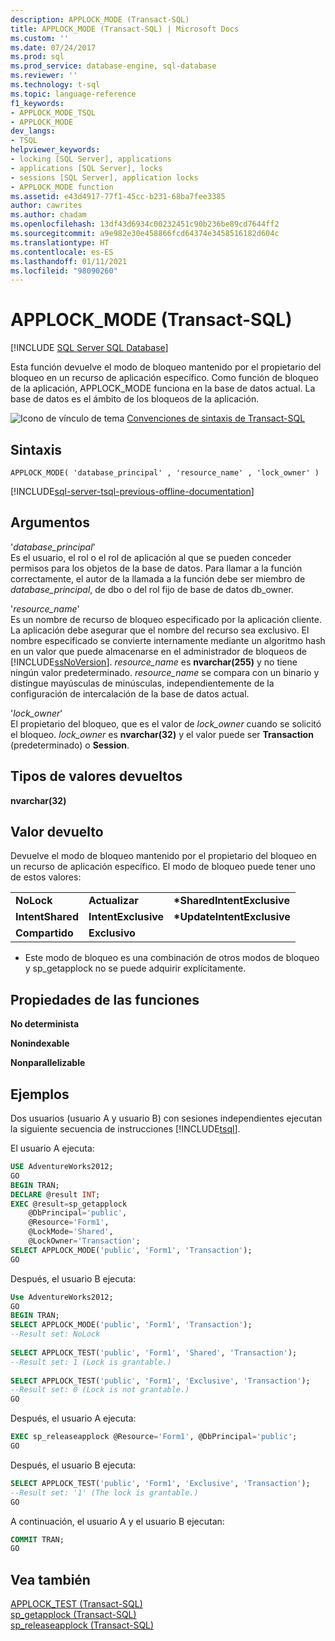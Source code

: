 ```yaml
---
description: APPLOCK_MODE (Transact-SQL)
title: APPLOCK_MODE (Transact-SQL) | Microsoft Docs
ms.custom: ''
ms.date: 07/24/2017
ms.prod: sql
ms.prod_service: database-engine, sql-database
ms.reviewer: ''
ms.technology: t-sql
ms.topic: language-reference
f1_keywords:
- APPLOCK_MODE_TSQL
- APPLOCK_MODE
dev_langs:
- TSQL
helpviewer_keywords:
- locking [SQL Server], applications
- applications [SQL Server], locks
- sessions [SQL Server], application locks
- APPLOCK_MODE function
ms.assetid: e43d4917-77f1-45cc-b231-68ba7fee3385
author: cawrites
ms.author: chadam
ms.openlocfilehash: 13df43d6934c00232451c90b236be89cd7644ff2
ms.sourcegitcommit: a9e982e30e458866fcd64374e3458516182d604c
ms.translationtype: HT
ms.contentlocale: es-ES
ms.lasthandoff: 01/11/2021
ms.locfileid: "98090260"
---
```

# <a name="applock_mode-transact-sql"></a>APPLOCK_MODE (Transact-SQL)
[!INCLUDE [SQL Server SQL Database](../../includes/applies-to-version/sql-asdb.md)]

Esta función devuelve el modo de bloqueo mantenido por el propietario del bloqueo en un recurso de aplicación específico. Como función de bloqueo de la aplicación, APPLOCK_MODE funciona en la base de datos actual. La base de datos es el ámbito de los bloqueos de la aplicación.
  
![Icono de vínculo de tema](../../database-engine/configure-windows/media/topic-link.gif "Icono de vínculo de tema") [Convenciones de sintaxis de Transact-SQL](../../t-sql/language-elements/transact-sql-syntax-conventions-transact-sql.md)
  
## <a name="syntax"></a>Sintaxis  
  
```syntaxsql
APPLOCK_MODE( 'database_principal' , 'resource_name' , 'lock_owner' )  
```  
  
[!INCLUDE[sql-server-tsql-previous-offline-documentation](../../includes/sql-server-tsql-previous-offline-documentation.md)]

## <a name="arguments"></a>Argumentos
'*database_principal*'  
Es el usuario, el rol o el rol de aplicación al que se pueden conceder permisos para los objetos de la base de datos. Para llamar a la función correctamente, el autor de la llamada a la función debe ser miembro de *database_principal*, de dbo o del rol fijo de base de datos db_owner.
  
'*resource_name*'  
Es un nombre de recurso de bloqueo especificado por la aplicación cliente. La aplicación debe asegurar que el nombre del recurso sea exclusivo. El nombre especificado se convierte internamente mediante un algoritmo hash en un valor que puede almacenarse en el administrador de bloqueos de [!INCLUDE[ssNoVersion](../../includes/ssnoversion-md.md)]. *resource_name* es **nvarchar(255)** y no tiene ningún valor predeterminado. *resource_name* se compara con un binario y distingue mayúsculas de minúsculas, independientemente de la configuración de intercalación de la base de datos actual.
  
'*lock_owner*'  
El propietario del bloqueo, que es el valor de *lock_owner* cuando se solicitó el bloqueo. *lock_owner* es **nvarchar(32)** y el valor puede ser **Transaction** (predeterminado) o **Session**.
  
## <a name="return-types"></a>Tipos de valores devueltos
**nvarchar(32)**
  
## <a name="return-value"></a>Valor devuelto
Devuelve el modo de bloqueo mantenido por el propietario del bloqueo en un recurso de aplicación específico. El modo de bloqueo puede tener uno de estos valores:
  
||||  
|-|-|-|  
|**NoLock**|**Actualizar**|**\*SharedIntentExclusive**|  
|**IntentShared**|**IntentExclusive**|**\*UpdateIntentExclusive**|  
|**Compartido**|**Exclusivo**||  
  
* Este modo de bloqueo es una combinación de otros modos de bloqueo y sp_getapplock no se puede adquirir explícitamente.
  
## <a name="function-properties"></a>Propiedades de las funciones
**No determinista**
  
**Nonindexable**
  
**Nonparallelizable**
  
## <a name="examples"></a>Ejemplos  
Dos usuarios (usuario A y usuario B) con sesiones independientes ejecutan la siguiente secuencia de instrucciones [!INCLUDE[tsql](../../includes/tsql-md.md)].
  
El usuario A ejecuta:
  
```sql
USE AdventureWorks2012;  
GO  
BEGIN TRAN;  
DECLARE @result INT;  
EXEC @result=sp_getapplock  
    @DbPrincipal='public',  
    @Resource='Form1',  
    @LockMode='Shared',  
    @LockOwner='Transaction';  
SELECT APPLOCK_MODE('public', 'Form1', 'Transaction');  
GO  
```  
  
Después, el usuario B ejecuta:
  
```sql
Use AdventureWorks2012;  
GO  
BEGIN TRAN;  
SELECT APPLOCK_MODE('public', 'Form1', 'Transaction');  
--Result set: NoLock  
  
SELECT APPLOCK_TEST('public', 'Form1', 'Shared', 'Transaction');  
--Result set: 1 (Lock is grantable.)  
  
SELECT APPLOCK_TEST('public', 'Form1', 'Exclusive', 'Transaction');  
--Result set: 0 (Lock is not grantable.)  
GO  
```  
  
Después, el usuario A ejecuta:
  
```sql
EXEC sp_releaseapplock @Resource='Form1', @DbPrincipal='public';  
GO  
```  
  
Después, el usuario B ejecuta:
  
```sql
SELECT APPLOCK_TEST('public', 'Form1', 'Exclusive', 'Transaction');  
--Result set: '1' (The lock is grantable.)  
GO  
```  
  
A continuación, el usuario A y el usuario B ejecutan:
  
```sql
COMMIT TRAN;  
GO  
```  
  
## <a name="see-also"></a>Vea también
[APPLOCK_TEST &#40;Transact-SQL&#41;](../../t-sql/functions/applock-test-transact-sql.md)  
[sp_getapplock &#40;Transact-SQL&#41;](../../relational-databases/system-stored-procedures/sp-getapplock-transact-sql.md)  
[sp_releaseapplock &#40;Transact-SQL&#41;](../../relational-databases/system-stored-procedures/sp-releaseapplock-transact-sql.md)
  
  

